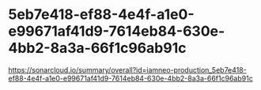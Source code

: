 # 5eb7e418-ef88-4e4f-a1e0-e99671af41d9-7614eb84-630e-4bb2-8a3a-66f1c96ab91c
https://sonarcloud.io/summary/overall?id=iamneo-production_5eb7e418-ef88-4e4f-a1e0-e99671af41d9-7614eb84-630e-4bb2-8a3a-66f1c96ab91c
